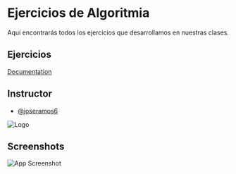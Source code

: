 # Ejercicios de Algoritmia

Aquí encontrarás todos los ejercicios que desarrollamos en nuestras clases.

## Ejercicios

[Documentation](https://linktodocumentation)

## Instructor

- [@joseramos6](https://github.com/joseramos6)

![Logo](https://dev-to-uploads.s3.amazonaws.com/uploads/articles/th5xamgrr6se0x5ro4g6.png)

## Screenshots

![App Screenshot](https://via.placeholder.com/468x300?text=App+Screenshot+Here)
